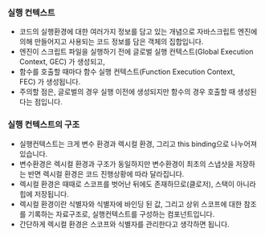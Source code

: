 ### 실행 컨텍스트

- 코드의 실행환경에 대한 여러가지 정보를 담고 있는 개념으로 자바스크립트 엔진에 의해 만들어지고 사용되는 코드 정보를 담은 객체의 집합입니다.
- 엔진이 스크립트 파일을 실행하기 전에 글로벌 실행 컨텍스트(Global Execution Context, GEC) 가 생성되고,
- 함수를 호출할 때마다 함수 실행 컨텍스트(Function Execution Context, FEC) 가 생성됩니다.
- 주의할 점은, 글로벌의 경우 실행 이전에 생성되지만 함수의 경우 호출할 때 생성된다는 점입니다.

### 실행 컨텍스트의 구조

- 실행컨텍스트는 크게 변수 환경과 렉시컬 환경, 그리고 this binding으로 나누어져 있습니다.
- 변수환경은 렉시컬 환경과 구조가 동일하지만 변수환경이 최초의 스냅샷을 저장하는 반면 렉시컬 환경은 코드 진행상황에 따라 달라집니다.
- 렉시컬 환경은 때때로 스코프를 벗어난 뒤에도 존재하므로(클로저), 스택이 아니라 힙에 저장됩니다.
- 렉시컬 환경이란 식별자와 식별자에 바인딩 된 값, 그리고 상위 스코프에 대한 참조를 기록하는 자료구조로, 실행컨텍스트를 구성하는 컴포넌트입니다.
- 간단하게 렉시컬 환경은 스코프와 식별자를 관리한다고 생각하면 됩니다.
